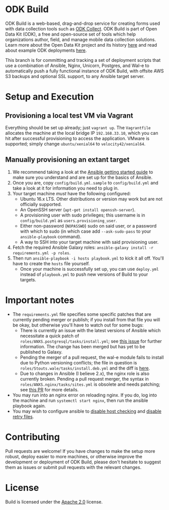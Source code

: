 # ODK Build

ODK Build is a web-based, drag-and-drop service for creating forms used with data collection tools such as [ODK Collect](https://opendatakit.org/use/collect/). ODK Build is part of Open Data Kit (ODK), a free and open-source set of tools which help organizations author, field, and manage mobile data collection solutions. Learn more about the Open Data Kit project and its history [here](https://opendatakit.org/about/) and read about example ODK deployments [here](https://opendatakit.org/about/deployments/).

This branch is for committing and tracking a set of deployment scripts that use a combination of Ansible, Nginx, Unicorn, Postgres, and Wal-e to automatically push a fully functional instance of ODK Build, with offsite AWS S3 backups and optional SSL support, to any Ansible target server.

# Setup and Execution

## Provisioning a local test VM via Vagrant

Everything should be set up already; just `vagrant up`. The `Vagrantfile` allocates the machine at the local bridge IP `192.168.33.10`, which you can hit after successful provisioning to access the application. VMware is supported; simply change `ubuntu/xenial64` to `velocity42/xenial64`.

## Manually provisioning an extant target

1. We recommend taking a look at the [Ansible getting started guide](http://docs.ansible.com/ansible/intro_getting_started.html) to make sure you understand and are set up for the basics of Ansible.
2. Once you are, copy `config/build.yml.sample` to `config/build.yml` and take a look at it for information you need to plug in.
3. Your target machine _must_ have the following configured:
    * Ubuntu 16.x LTS. Other distributions or version may work but are not officially supported.
    * An OpenSSH server (`apt-get install openssh-server`).
    * A provisioning user with sudo privileges; this username is in `config/build.yml` as `users.provisioning_user`.
    * Either non-password (`NOPASSWD`) sudo on said user, or a password with which to sudo (in which case add `--ask-sudo-pass` to your `ansible-playbook` command).
    * A way to SSH into your target machine with said provisioning user.
4. Fetch the required Ansible Galaxy roles: `ansible-galaxy install -r requirements.yml -p roles`.
5. Then run `ansible-playbook -i hosts playbook.yml` to kick it all off. You'll have to create the `hosts` file yourself.
    * Once your machine is successfully set up, you can use `deploy.yml` instead of `playbook.yml` to push new versions of Build to your targets.

# Important notes

* The `requirements.yml` file specifies some specific patches that are currently pending merger or publish; if you install from that file you will be okay, but otherwise you'll have to watch out for some bugs:
    * There is currently an issue with the latest versions of Ansible which necessitate a quick patch of `roles/ANXS.postgresql/tasks/install.yml`; see [this issue](https://github.com/ANXS/postgresql/issues/223) for further information. The change has been merged but has yet to be published to Galaxy.
    * Pending the merger of a pull request, the wal-e module fails to install due to Python versioning conflicts; the file in question is `roles/Stouts.wale/tasks/install.deb.yml` and the diff is [here](https://github.com/Stouts/Stouts.wale/pull/16/files?diff=split).
    * Due to changes in Ansible (I believe 2.x), the nginx role is also currently broken. Pending a pull request merger, the syntax in `roles/ANXS.nginx/tasks/sites.yml` is obsolete and needs patching; see [this PR](https://github.com/ANXS/nginx/pull/90) for more details.
* You may run into an nginx error on reloading nginx. If you do, log into the machine and run `systemctl start nginx`, then run the ansible playbook again.
* You may wish to configure ansible to [disable host checking](https://docs.ansible.com/ansible/intro_getting_started.html#host-key-checking) and [disable retry files](https://docs.ansible.com/ansible/intro_configuration.html#retry-files-enabled).

# Contributing

Pull requests are welcome! If you have changes to make the setup more robust, deploy easier to more machines, or otherwise improve the development or deployment of ODK Build, please don't hesitate to suggest them as issues or submit pull requests with the relevant changes.

# License

Build is licensed under the [Apache 2.0](http://www.apache.org/licenses/LICENSE-2.0) license.

